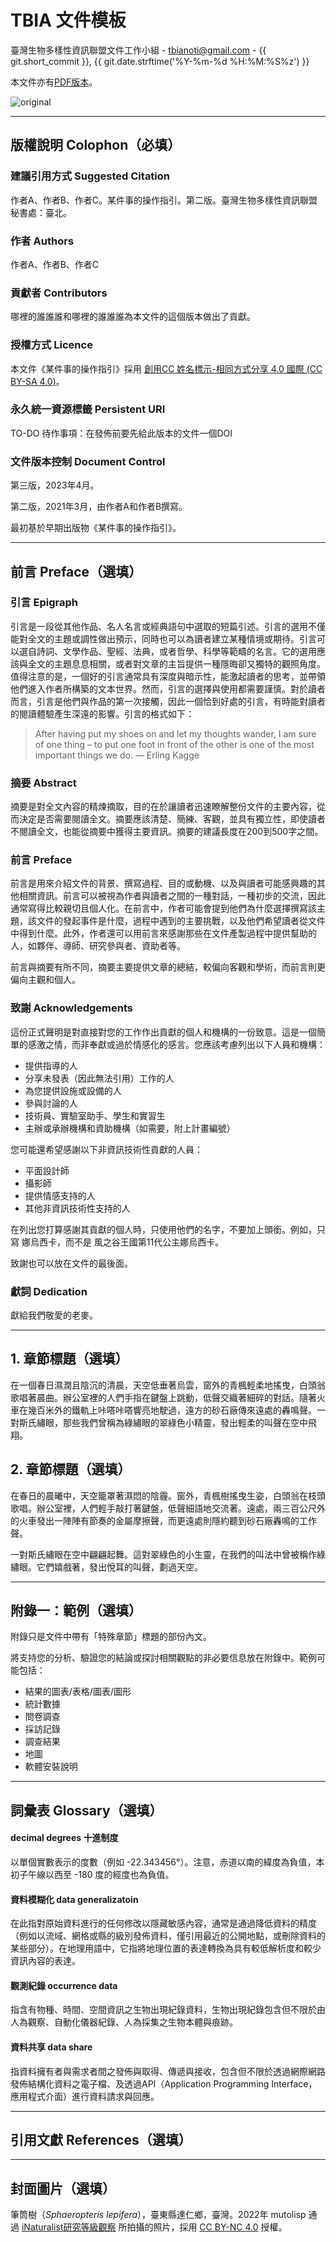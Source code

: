 # **TBIA 文件模板**

臺灣生物多樣性資訊聯盟文件工作小組 - tbianoti@gmail.com - {{ git.short_commit }}, {{ git.date.strftime('%Y-%m-%d %H:%M:%S%z') }}

本文件亦有[PDF版本](我是超連結)。

![original](https://user-images.githubusercontent.com/31880136/230522523-7f82ab10-10f6-46b9-bbc2-5f80bfc6a5ea.jpg)

---
## **版權說明 Colophon**（必填）
### 建議引用方式 Suggested Citation
作者A、作者B、作者C。某件事的操作指引。第二版。臺灣生物多樣性資訊聯盟秘書處：臺北。

### 作者 Authors
作者A、作者B、作者C

### 貢獻者 Contributors
哪裡的誰誰誰和哪裡的誰誰誰為本文件的這個版本做出了貢獻。

### 授權方式 Licence
本文件《某件事的操作指引》採用 [創用CC 姓名標示-相同方式分享 4.0 國際 (CC BY-SA 4.0)](https://creativecommons.org/licenses/by-sa/4.0/deed.zh_TW)。

### 永久統一資源標籤 Persistent URI
TO-DO 待作事項：在發佈前要先給此版本的文件一個DOI

### 文件版本控制 Document Control
第三版，2023年4月。

第二版，2021年3月，由作者A和作者B撰寫。

最初基於早期出版物《某件事的操作指引》。

---
## **前言 Preface**（選填）

### 引言 Epigraph
引言是一段從其他作品、名人名言或經典語句中選取的短篇引述。引言的選用不僅能對全文的主題或調性做出預示，同時也可以為讀者建立某種情境或期待。引言可以選自詩詞、文學作品、聖經、法典，或者哲學、科學等範疇的名言。它的選用應該與全文的主題息息相關，或者對文章的主旨提供一種隱晦卻又獨特的觀照角度。值得注意的是，一個好的引言通常具有深度與暗示性，能激起讀者的思考，並帶領他們進入作者所構築的文本世界。然而，引言的選擇與使用都需要謹慎。對於讀者而言，引言是他們與作品的第一次接觸，因此一個恰到好處的引言，有時能對讀者的閱讀體驗產生深遠的影響。引言的格式如下：
> After having put my shoes on and let my thoughts wander, I am sure of one thing – to put one foot in front of the other is one of the most important things we do.
— Erling Kagge

### 摘要 Abstract
摘要是對全文內容的精煉摘取，目的在於讓讀者迅速瞭解整份文件的主要內容，從而決定是否需要閱讀全文。摘要應該清楚、簡練、客觀，並具有獨立性，即使讀者不閱讀全文，也能從摘要中獲得主要資訊。摘要的建議長度在200到500字之間。

### 前言 Preface
前言是用來介紹文件的背景、撰寫過程、目的或動機、以及與讀者可能感興趣的其他相關資訊。前言可以被視為作者與讀者之間的一種對話，一種初步的交流，因此通常寫得比較親切且個人化。在前言中，作者可能會提到他們為什麼選擇撰寫該主題，該文件的發起事件是什麼，過程中遇到的主要挑戰，以及他們希望讀者從文件中得到什麼。此外，作者還可以用前言來感謝那些在文件產製過程中提供幫助的人，如夥伴、導師、研究參與者、資助者等。

前言與摘要有所不同，摘要主要提供文章的總結，較偏向客觀和學術，而前言則更偏向主觀和個人。

### 致謝 Acknowledgements
這份正式聲明是對直接對您的工作作出貢獻的個人和機構的一份致意。這是一個簡單的感激之情，而非奉獻或過於情感化的感言。您應該考慮列出以下人員和機構：

* 提供指導的人
* 分享未發表（因此無法引用）工作的人
* 為您提供設施或設備的人
* 參與討論的人
* 技術員、實驗室助手、學生和實習生
* 主辦或承辦機構和資助機構（如需要，附上計畫編號）

您可能還希望感謝以下非資訊技術性貢獻的人員：

* 平面設計師
* 攝影師
* 提供情感支持的人
* 其他非資訊技術性支持的人

在列出您打算感謝其貢獻的個人時，只使用他們的名字，不要加上頭銜。例如，只寫 娜烏西卡，而不是 風之谷王國第11代公主娜烏西卡。

致謝也可以放在文件的最後面。

### 獻詞 Dedication
獻給我們敬愛的老麥。

---
## **1. 章節標題**（選填）
在一個春日濕潤且陰沉的清晨，天空低垂著烏雲，窗外的青楓輕柔地搖曳，白頭翁歌唱著晨曲。辦公室裡的人們手指在鍵盤上跳動，低聲交織著細碎的對話。隨著火車在幾百米外的鐵軌上咔嗒咔嗒響亮地駛過，遠方的砂石廠傳來遠處的轟鳴聲。一對斯氏繡眼，那些我們曾稱為綠繡眼的翠綠色小精靈，發出輕柔的叫聲在空中飛翔。

## **2. 章節標題**（選填）
在春日的晨曦中，天空籠罩著濕悶的陰霾。窗外，青楓樹搖曳生姿，白頭翁在枝頭歌唱。辦公室裡，人們輕手敲打著鍵盤，低聲細語地交流著。遠處，兩三百公尺外的火車發出一陣陣有節奏的金屬摩擦聲，而更遠處則隱約聽到砂石廠轟鳴的工作聲。

一對斯氏繡眼在空中翩翩起舞。這對翠綠色的小生靈，在我們的叫法中曾被稱作綠繡眼。它們嬉戲著，發出悅耳的叫聲，劃過天空。

---
## **附錄一：範例**（選填）
附錄只是文件中帶有「特殊章節」標題的部份內文。

將支持您的分析、驗證您的結論或探討相關觀點的非必要信息放在附錄中。範例可能包括：

* 結果的圖表/表格/圖表/圖形
* 統計數據
* 問卷調查
* 採訪記錄
* 調查結果
* 地圖
* 軟體安裝說明

---
## **詞彙表 Glossary**（選填）
#### decimal degrees 十進制度
以單個實數表示的度數（例如 -22.343456°）。注意，赤道以南的緯度為負值，本初子午線以西至 -180 度的經度也為負值。

#### 資料模糊化 data generalizatoin
在此指對原始資料進行的任何修改以隱藏敏感內容，通常是通過降低資料的精度（例如以流域、網格或縣的級別發佈資料，僅引用最近的公開地點，或刪除資料的某些部分）。在地理用語中，它指將地理位置的表達轉換為具有較低解析度和較少資訊內容的表達。

#### 觀測紀錄 occurrence data 
指含有物種、時間、空間資訊之生物出現紀錄資料，生物出現紀錄包含但不限於由人為觀察、自動化儀器紀錄、人為採集之生物本體與痕跡。

#### 資料共享 data share
指資料擁有者與需求者間之發佈與取得、傳遞與接收，包含但不限於透過網際網路發佈結構化資料之電子檔、及透過API（Application Programming Interface，應用程式介面）進行資料請求與回應。

---
## **引用文獻 References**（選填）

---
## **封面圖片**（選填）
筆筒樹（*Sphaeropteris lepifera*），臺東縣達仁鄉，臺灣。2022年 mutolisp 通過 [iNaturalist研究等級觀察](https://www.inaturalist.org/observations/153297614) 所拍攝的照片，採用 [CC BY-NC 4.0](https://creativecommons.org/licenses/by-nc/4.0/deed.zh_TW) 授權。

